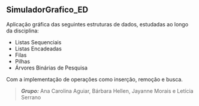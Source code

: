 ## SimuladorGrafico_ED

Aplicação gráfica das seguintes estruturas de dados, estudadas ao longo da disciplina:

- Listas Sequenciais
- Listas Encadeadas
- Filas
- Pilhas
- Árvores Binárias de Pesquisa

Com a implementação de operações como inserção, remoção e busca.

 >***Grupo:*** Ana Carolina Aguiar, Bárbara Hellen, Jayanne Morais e Letícia Serrano
